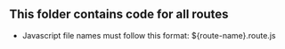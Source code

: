 ## This folder contains code for all routes
- Javascript file names must follow this format: ${route-name}.route.js
